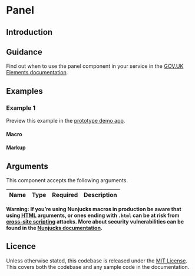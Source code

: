 # Panel

## Introduction



## Guidance

Find out when to use the panel component in your service in the [GOV.UK Elements documentation](http://govuk-elements.herokuapp.com/).

## Examples

### Example 1

Preview this example in the [prototype demo app]().

#### Macro

#### Markup

## Arguments

This component accepts the following arguments.

|Name|Type|Required|Description|
|---|---|---|---|

**Warning: If you’re using Nunjucks macros in production be aware that using <abbr title="HyperText Markup Language">HTML</abbr> arguments, or ones ending with `.html` can be at risk from [cross-site scripting](https://en.wikipedia.org/wiki/Cross-site_scripting) attacks. More about security vulnerabilities can be found in the [Nunjucks documentation](https://mozilla.github.io/nunjucks/api.html#user-defined-templates-warning).**

## Licence

Unless otherwise stated, this codebase is released under the [MIT License](https://github.com/whatterz/govuk-prototype-kit-macros/blob/master/LICENSE). This covers both the codebase and any sample code in the documentation.